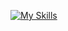 [![My Skills](https://skillicons.dev/icons?i=html,css,js,ts,react,nextjs,tailwind,mongodb,postgres,bun,postman)](https://skillicons.dev)

